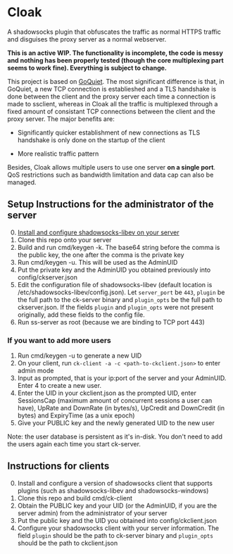 # Cloak
A shadowsocks plugin that obfuscates the traffic as normal HTTPS traffic and disguises the proxy server as a normal webserver.

**This is an active WIP. The functionality is incomplete, the code is messy and nothing has been properly tested (though the core multiplexing part seems to work fine). Everything is subject to change.**

This project is based on [GoQuiet](https://github.com/cbeuw/GoQuiet). The most significant difference is that, in GoQuiet, a new TCP connection is establieshed and a TLS handshake is done between the client and the proxy server each time a connection is made to ssclient, whereas in Cloak all the traffic is multiplexed through a fixed amount of consistant TCP connections between the client and the proxy server. The major benefits are:

- Significantly quicker establishment of new connections as TLS handshake is only done on the startup of the client

- More realistic traffic pattern

Besides, Cloak allows multiple users to use one server **on a single port**. QoS restrictions such as bandwidth limitation and data cap can also be managed.

## Setup Instructions for the administrator of the server
0. [Install and configure shadowsocks-libev on your server](https://github.com/shadowsocks/shadowsocks-libev#installation)
1. Clone this repo onto your server
2. Build and run cmd/keygen -k. The base64 string before the comma is the public key, the one after the comma is the private key
3. Run cmd/keygen -u. This will be used as the AdminUID
4. Put the private key and the AdminUID you obtained previously into config/ckserver.json
5. Edit the configuration file of shadowsocks-libev (default location is /etc/shadowsocks-libev/config.json). Let `server_port` be `443`, `plugin` be the full path to the ck-server binary and `plugin_opts` be the full path to ckserver.json. If the fields `plugin` and `plugin_opts` were not present originally, add these fields to the config file.
6. Run ss-server as root (because we are binding to TCP port 443)

### If you want to add more users
1. Run cmd/keygen -u to generate a new UID
2. On your client, run `ck-client -a -c <path-to-ckclient.json>` to enter admin mode
3. Input as prompted, that is your ip:port of the server and your AdminUID. Enter 4 to create a new user.
4. Enter the UID in your ckclient.json as the prompted UID, enter SessionsCap (maximum amount of concurrent sessions a user can have), UpRate and DownRate (in bytes/s), UpCredit and DownCredit (in bytes) and ExpiryTime (as a unix epoch)
5. Give your PUBLIC key and the newly generated UID to the new user

Note: the user database is persistent as it's in-disk. You don't need to add the users again each time you start ck-server.

## Instructions for clients
0. Install and configure a version of shadowsocks client that supports plugins (such as shadowsocks-libev and shadowsocks-windows)
1. Clone this repo and build cmd/ck-client
2. Obtain the PUBLIC key and your UID (or the AdminUID, if you are the server admin) from the administrator of your server
3. Put the public key and the UID you obtained into config/ckclient.json
4. Configure your shadowsocks client with your server information. The field `plugin` should be the path to ck-server binary and `plugin_opts` should be the path to ckclient.json
